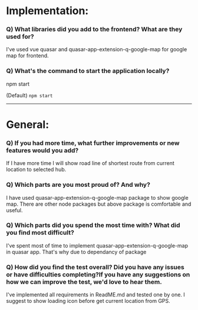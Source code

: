 # Implementation:

### Q) What libraries did you add to the frontend? What are they used for?
I've used vue quasar and quasar-app-extension-q-google-map for google map for frontend.

### Q) What's the command to start the application locally?
npm start

(Default) `npm start`

---

# General:

### Q) If you had more time, what further improvements or new features would you add?
If I have more time I will show road line of shortest route from current location to selected hub.

### Q) Which parts are you most proud of? And why?
I have used quasar-app-extension-q-google-map package to show google map.
There are other node packages but above package is comfortable and useful.

### Q) Which parts did you spend the most time with? What did you find most difficult?
I've spent most of time to implement quasar-app-extension-q-google-map in quasar app.
That's why due to dependancy of package

### Q) How did you find the test overall? Did you have any issues or have difficulties completing?If you have any suggestions on how we can improve the test, we'd love to hear them.
I've implemented all requirements in ReadME.md and tested one by one.
I suggest to show loading icon before get current location from GPS.